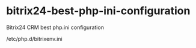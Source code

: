 # bitrix24-best-php-ini-configuration
Bitrix24 CRM best php.ini configuration

/etc/php.d/bitrixenv.ini
